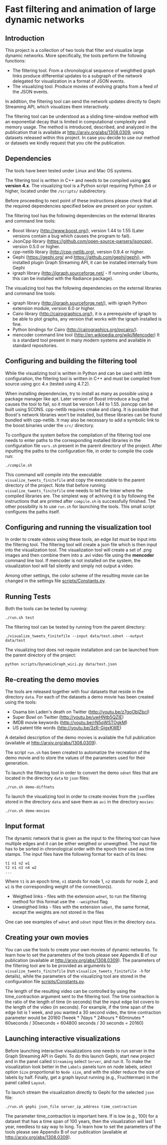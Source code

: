 Fast filtering and animation of large dynamic networks
======================================================

Introduction
------------

This project is a collection of two tools that filter and visualize large dynamic
networks. More specifically, the tools perform the following functions:

  * The filtering tool. From a chronological sequence of weighthed graph links produce differential updates to a subgraph of the network delegated for visualization in a format of JSON events.
  * The visualizing tool. Produce movies of evolving graphs from a feed of the JSON events.

In addition, the filtering tool can send the network updates directly to Gephi
Streaming API, which visualizes them interactively.

The filtering tool can be understood as a sliding time-window method with an exponential decay that is limited in computational complexity and memory usage. The method is introduced, described, and analyzed in the publication that is available at http://arxiv.org/abs/1308.0309, using datasets released within this project. In case you decide to use our method or datasets we kindly request that you cite the publication.

Dependencies
------------

The tools have been tested under Linux and Mac OS systems.

The filtering tool is written in C++ and needs to be compiled using **gcc version 4.x**. The visualizing tool is a Python script requiring Python 2.6 or higher, located under the `/scripts/` subdirectory.

Before proceeding to next point of these instructions please check that all the required dependencies specified below are present on your system.

The filtering tool has the following dependencies on the external libraries and
command line tools:
  *  Boost library (http://www.boost.org/), version 1.44 to 1.55 (Later versions contain a bug which causes the program to fail).
  *  JsonCpp library (https://github.com/open-source-parsers/jsoncpp), version 0.5.0 or higher.
  *  cpp-netlib library (http://cpp-netlib.org), version 0.9.4 or higher.
  *  Gephi (https://gephi.org/ and https://github.com/gephi/gephi), with installed plugin Graph Streaming API,
     it can be installed internally from Gephi
  *  igraph library (http://igraph.sourceforge.net/ - If running under Ubuntu, this can be installed with the Radiance package).

The visualizing tool has the following dependencies on the external libraries and
command line tools:
  *  igraph library (http://igraph.sourceforge.net/), with igraph Python
     extension module, version 6.0 or higher.
  *  Cairo library (http://cairographics.org/), it is a prerequisite of igraph
     to be able to plot graphs, any version that works with the igraph installed
     is fine.
  *  Python bindings for Cairo (http://cairographics.org/pycairo/).
  *  mencoder command line tool (http://en.wikipedia.org/wiki/Mencoder)
     It is a standard tool present in many modern systems and available in
     standard repositories.

Configuring and building the filtering tool
-------------------------------------------

While the visualizing tool is written in Python and can be used with little configuration, the filtering tool is written in C++ and must be compiled from source using gcc 4.x (tested using 4.7.2).  

When installing dependencies, try to install as many as possible using a package manager like apt.  Later version of Boost introduce a bug that causes the tool to fail, so it must be version 1.44 to 1.55.  jsoncpp can be built using SCONS.  cpp-netlib requires cmake and clang.  It is possible that Boost's network libraries won't be installed, but these libraries can be found bundled with cpp-netlib.  It may also be necessary to add a symbolic link to the boost binaries under the `src/` directory.

To configure the system before the compilation of the filtering tool one needs to
enter paths to the corresponding installed libraries in the configuration file
``vars.sh`` present in the parent directory of the project. After inputting the paths to the configuration file, in order to compile the
code run:

    ./compile.sh

This command will compile into the executable `visualize_tweets_finitefile` and copy the executable to the parent directory of the project. Note that before running
``visualize_tweets_finitefile`` one needs to tell the linker where the compiled
libraries are. The simplest way of achiving it is by following the instructions
that are printed after ``compile.sh`` is successfully finished. The other
possibility is to use ``run.sh`` for launching the tools. This small script
configures the paths itself.

Configuring and running the visualization tool
----------------------------------------------

In order to create videos using these tools, an edge list must be input into the filtering tool.  The filtering tool will create a json file which is then input into the visualization tool.  The visualization tool will create a set of .png images and then combine them into a .avi video file using the **mencoder** command line tool.  If mencoder is not installed on the system, the visualization tool will fail silently and simply not output a video.

Among other settings, the color scheme of the resulting movie can be changed in the settings file [scripts/Constants.py](scripts/Constants.py).


Running Tests
-------------

Both the tools can be tested by running:

    ./run.sh test

The filtering tool can be tested by running from the parent directory:

    ./visualize_tweets_finitefile --input data/test.sdnet --output data/test

The visualizing tool does not require installation and can be launched from the
parent directory of the project:

    python scripts/DynamicGraph_wici.py data/test.json


Re-creating the demo movies
---------------------------

The tools are released together with four datasets that reside in the directory
``data``. For each of the datasets a demo movie has been created using the tools:
  *  Osama bin Laden's death on Twitter (http://youtu.be/z7goOblZbcI)
  *  Super Bowl on Twitter (http://youtu.be/uwHNtb5QZlE)
  *  IMDB movie keywords (http://youtu.be/rN5qWSTOgkM)
  *  US patent title words (http://youtu.be/3zR-GjgxKWE)

A detailed description of the demo movies is available the full publication
(available at http://arxiv.org/abs/1308.0309).

The script ``run.sh`` has been created to automatize the recreation of the
demo movie and to store the values of the parameters used for their generation.

To launch the filtering tool in order to convert the demo ``sdnet`` files that are
located in the directory ``data`` to ``json`` files:

    ./run.sh demo-diffnets

To launch the visualizing tool in order to create movies from the ``json``files
stored in the directory ``data`` and save them as ``avi`` in the directory
``movies``:

    ./run.sh demo-movies


Input format
------------
The dynamic network that is given as the input to the filtering tool can have multiple edges and it can be either weigthed or unweigthed. The input file has to be sorted in chronological order with the epoch time used as time stamps. The input files have the following format for each of its lines:

    t1 n1 n2 w1
    t2 n1 n3 n4 w2
    ...

Where `t1` is an epoch time, `n1` stands for node 1, `n2` stands for node 2, and `w1` is the corresponding weight of the connection(s).

  *  Weigthed links - files with the extension ``wdnet``, to run the filtering method for this format use the ``--weigthed`` flag
  *  Unweigthed links  - files with the extension ``sdnet``, the same format, except the weights are not stored in the files

One can see examples of ``wdnet`` and  ``sdnet`` input files in the directory ``data``.


Creating your own movies
------------------------

You can use the tools to create your own movies of dynamic networks. To learn how to set the parameters of the tools please see Appendix B of our publication (available at http://arxiv.org/abs/1308.0309). The parameters of the filtering tool are to be provided as arguments to ``visualize_tweets_finitefile`` (run ``visualize_tweets_finitefile -h`` for details), while the parameters of the visualizing tool are stored in the configuration file [scripts/Constants.py](scripts/Constants.py).

The length of the resulting video can be controlled by using the time_contraction argument sent to the filtering tool.  The time contraction is the ratio of the length of time (in seconds) that the input edge list covers to the length of the video (in seconds).  For example, if the time span of the edge list is 1 week, and you wanted a 30 second video, the time contraction parameter would be 20160 (1week * 7days * 24hours * 60minutes * 60seconds / 30seconds = 604800 seconds / 30 seconds = 20160)

Launching interactive visualizations
------------------------------------

Before launching interactive visualizations one needs to run server in the Graph
Streaming API in Gephi. To do this launch Gephi, start new project
and in the panel called ``Streaming`` select ``Server``, and run it.
To make the visualization look better in the ``Labels`` panels turn on
node labels, select option ``Size`` proportional to ``Node size``, and
with the slider reduce the size of labels by half. Finally, get a
graph layout running (e.g., Fruchterman) in the panel called
``Layout``.

To launch stream the visualization directly to Gephi for the selected
``json`` file:

    ./run.sh gephi json_file server_ip_address time_contraction

The parameter time_contraction is important here. If is low (e.g., 100)
for a dataset that has a time span of 100 years, then the visualization
will last 1 year, needless to say way to long. To learn how to set the parameters of the tools please see Appendix B of our publication (available at http://arxiv.org/abs/1308.0309).






